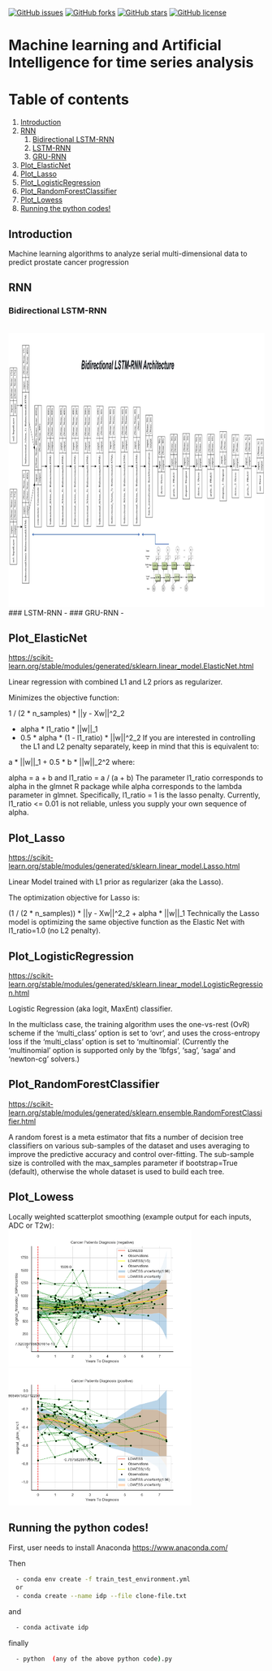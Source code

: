 
[![GitHub issues](https://img.shields.io/github/issues/kbronik2017/Machine_Learning_Cancer_Research_UCL)](https://github.com/kbronik2017/Machine_Learning_Cancer_Research_UCL/issues)
[![GitHub forks](https://img.shields.io/github/forks/kbronik2017/Machine_Learning_Cancer_Research_UCL)](https://github.com/kbronik2017/Machine_Learning_Cancer_Research_UCL/network)
[![GitHub stars](https://img.shields.io/github/stars/kbronik2017/Machine_Learning_Cancer_Research_UCL)](https://github.com/kbronik2017/Machine_Learning_Cancer_Research_UCL/stargazers)
[![GitHub license](https://img.shields.io/github/license/kbronik2017/Machine_Learning_Cancer_Research_UCL)](https://github.com/kbronik2017/Machine_Learning_Cancer_Research_UCL/blob/master/LICENSE)

# Machine learning and Artificial Intelligence for time series analysis


# Table of contents
1. [Introduction](#introduction)
2. [RNN](#paragraph1)
    1. [Bidirectional LSTM-RNN](#subparagraph1)
    2. [LSTM-RNN](#subparagraph2)
    3. [GRU-RNN](#subparagraph3)
3. [Plot_ElasticNet](#paragraph2)
4. [Plot_Lasso](#paragraph3)
5. [Plot_LogisticRegression](#paragraph4)
6. [Plot_RandomForestClassifier](#paragraph5)
7. [Plot_Lowess](#paragraph6)
8. [Running the python codes!](#paragraph7)

## Introduction <a name="introduction"></a>

Machine learning algorithms to analyze serial multi-dimensional data to predict prostate cancer progression

## RNN <a name="paragraph1"></a>

### Bidirectional LSTM-RNN <a name="subparagraph1"></a>
<br>
 <img height="540" src="images/Bidirectional_LSTM_RNN.jpg"/>
</br>
### LSTM-RNN <a name="subparagraph2"></a>
-
### GRU-RNN <a name="subparagraph3"></a>
-

## Plot_ElasticNet <a name="paragraph2"></a>

https://scikit-learn.org/stable/modules/generated/sklearn.linear_model.ElasticNet.html

Linear regression with combined L1 and L2 priors as regularizer.

Minimizes the objective function:

1 / (2 * n_samples) * ||y - Xw||^2_2
+ alpha * l1_ratio * ||w||_1
+ 0.5 * alpha * (1 - l1_ratio) * ||w||^2_2
If you are interested in controlling the L1 and L2 penalty separately, keep in mind that this is equivalent to:

a * ||w||_1 + 0.5 * b * ||w||_2^2
where:

alpha = a + b and l1_ratio = a / (a + b)
The parameter l1_ratio corresponds to alpha in the glmnet R package while alpha corresponds to the lambda parameter in glmnet. Specifically, l1_ratio = 1 is the lasso penalty. Currently, l1_ratio <= 0.01 is not reliable, unless you supply your own sequence of alpha.


## Plot_Lasso <a name="paragraph3"></a>

https://scikit-learn.org/stable/modules/generated/sklearn.linear_model.Lasso.html

Linear Model trained with L1 prior as regularizer (aka the Lasso).

The optimization objective for Lasso is:

(1 / (2 * n_samples)) * ||y - Xw||^2_2 + alpha * ||w||_1
Technically the Lasso model is optimizing the same objective function as the Elastic Net with l1_ratio=1.0 (no L2 penalty).

## Plot_LogisticRegression <a name="paragraph4"></a>

https://scikit-learn.org/stable/modules/generated/sklearn.linear_model.LogisticRegression.html

Logistic Regression (aka logit, MaxEnt) classifier.

In the multiclass case, the training algorithm uses the one-vs-rest (OvR) scheme if the ‘multi_class’ option is set to ‘ovr’, and uses the cross-entropy loss if the ‘multi_class’ option is set to ‘multinomial’. (Currently the ‘multinomial’ option is supported only by the ‘lbfgs’, ‘sag’, ‘saga’ and ‘newton-cg’ solvers.)

## Plot_RandomForestClassifier <a name="paragraph5"></a>

https://scikit-learn.org/stable/modules/generated/sklearn.ensemble.RandomForestClassifier.html

A random forest is a meta estimator that fits a number of decision tree classifiers on various sub-samples of the dataset and uses averaging to improve the predictive accuracy and control over-fitting. The sub-sample size is controlled with the max_samples parameter if bootstrap=True (default), otherwise the whole dataset is used to build each tree.

## Plot_Lowess <a name="paragraph6"></a>
Locally weighted scatterplot smoothing (example output for each inputs, ADC or T2w):
<br>
 <img height="270" src="Plot_Lowess/ADC_plots/example_ADC.png"/> <img height="270" src="Plot_Lowess/T2W_plots/example_T2w.png"/>
</br>

## Running the python codes!<a name="paragraph7"></a> 

First, user needs to install Anaconda https://www.anaconda.com/

Then


```sh
  - conda env create -f train_test_environment.yml
  or
  - conda create --name idp --file clone-file.txt
``` 
and 

```sh
  - conda activate idp
``` 
finally

```sh
  - python  (any of the above python code).py
``` 

